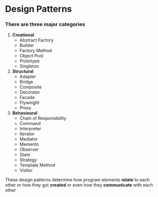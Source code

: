 <head>
 
  <link 
    href="https://fonts.googleapis.com/css?family=Fira+Mono:500&display=swap" 
    rel="stylesheet">
    <script src="https://code.jquery.com/jquery-3.5.1.min.js" integrity="sha256-9/aliU8dGd2tb6OSsuzixeV4y/faTqgFtohetphbbj0=" crossorigin="anonymous"></script>
<style> 
body ::selection {
  /*highlighting*/
  background: transparent;
  text-shadow: 
    1px  0px 1px ,
    0px  1px 1px ,
    -1px  0px 1px ,
    0px -1px 1px ,
    0px  1px black ,
    1px  0px black ,
    -1px  0px black ,
    0px -1px black ;
  text-outline: black;  
}

</style>
</head>    

# Design Patterns 

### There are three major categories 
1. <b class="LightGreen">Creational</b>
    - Abstract Factory 
    - Builder
    - Factory Method
    - Object Pool
    - Prototype
    - Singleton    
1. <b class="LightBlue">Structural</b>
    - Adapter
    - Bridge
    - Composite
    - Decorator
    - Facade
    - Flyweight
    - Proxy
1. <b class="LightPink">Behavioural</b>
    - Chain of Responsibility
    - Command
    - Interpreter
    - Iterator
    - Mediator
    - Memento
    - Observer
    - State
    - Strategy
    - Template Method
    - Visitor

These design patterns determine how program elements <b class="HotPink">relate</b> to each other or how they got  <b class="HotPink">created</b> or even how they  <b class="HotPink">communicate</b> with each other
